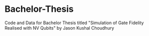 # Bachelor-Thesis
Code and Data for Bachelor Thesis titled "Simulation of Gate Fidelity Realised with NV Qubits" by Jason Kushal Choudhury
